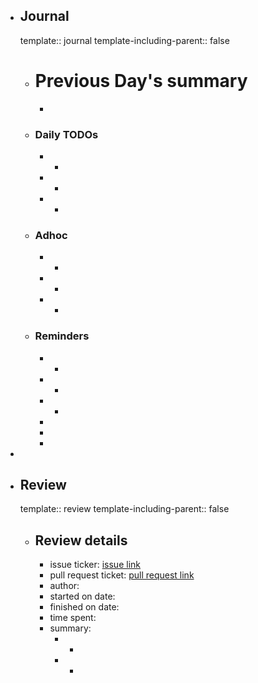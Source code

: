 - ## Journal
  template:: journal
  template-including-parent:: false
	- # Previous Day's summary
		-
	- ### Daily TODOs
		- -
		- -
		- -
	- ### Adhoc
		- -
		- -
		- -
	- ### Reminders
		- -
		- -
		- -
		-
		-
		-
-
- ## Review
  template:: review
  template-including-parent:: false
	- ## Review details
		- issue ticker: [issue link](link.to.the.issue.ticket)
		- pull request ticket: [pull request link](link.to.the.pull.request)
		- author:
		- started on date:
		- finished on date:
		- time spent:
		- summary:
			- -
			- -